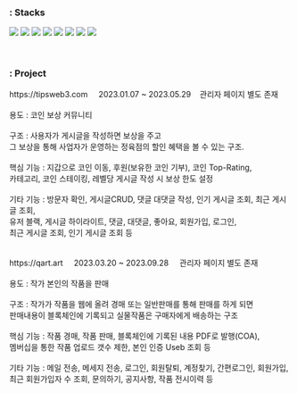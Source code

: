 ### : Stacks 
<!-- https://simpleicons.org -->

<img src="https://img.shields.io/badge/Java-FF160B?style=flat-square&logo=java&logoColor=white"/> <img src="https://img.shields.io/badge/Spring_Boot-7ACB10?style=flat-square&logo=Spring Boot&logoColor=white"/> <img src="https://img.shields.io/badge/Mysql-4479A1?style=flat-square&logo=mysql&logoColor=white"/> <img src="https://img.shields.io/badge/Linux-FCC624?style=flat-square&logo=linux&logoColor=black"/> <img src="https://img.shields.io/badge/JPA-FFFF66"/>  <img src="https://img.shields.io/badge/Web3j-525C86"/> <img src="https://img.shields.io/badge/C-0099E5?style=flat-square&logo=c&logoColor=white"/> <img src="https://img.shields.io/badge/Hibernate-59666C?style=flat-square&logo=Hibernate&logoColor=white"/>

<br>

### : Project
<div class="title">https://tipsweb3.com &nbsp;&nbsp;&nbsp; 2023.01.07 ~ 2023.05.29 &nbsp;&nbsp; 관리자 페이지 별도 존재</div>
<br>
<div class="content1"> 용도 : 코인 보상 커뮤니티 </div>
<br>
<div class="content2"> 구조 : 사용자가 게시글을 작성하면 보상을 주고 <br>그 보상을 통해 사업자가 운영하는 정육점의 할인 혜택을 볼 수 있는 구조. </div>
<br>
<div class="content3"> 핵심 기능 : 지갑으로 코인 이동, 후원(보유한 코인 기부), 코인 Top-Rating,<br>카테고리, 코인 스테이킹, 레벨당 게시글 작성 시 보상 한도 설정 </div><br>
<div class="content3"> 기타 기능 : 방문자 확인, 게시글CRUD, 댓글 대댓글 작성, 인기 게시글 조회, 최근 게시글 조회,<br>유저 블랙, 게시글 하이라이트, 댓글, 대댓글, 좋아요, 회원가입, 로그인,<br>최근 게시글 조회, 인기 게시글 조회 등 </div>
<br>
<br>

<div>https://qart.art &nbsp;&nbsp;&nbsp; 2023.03.20 ~ 2023.09.28 &nbsp;&nbsp;&nbsp; 관리자 페이지 별도 존재</div>
<br>
<div class="content1"> 용도 : 작가 본인의 작품을 판매</div>
<br>
<div class="content2"> 구조 : 작가가 작품을 웹에 올려 경매 또는 일반판매를 통해 판매를 하게 되면<br> 판매내용이 블록체인에 기록되고 실물작품은 구매자에게 배송하는 구조</div>
<br>
<div class="content3"> 핵심 기능 : 작품 경매, 작품 판매, 블록체인에 기록된 내용 PDF로 발행(COA),<br> 멤버십을 통한 작품 업로드 갯수 제한, 본인 인증 Useb 조회 등 </div>
<br>
<div class="content3"> 기타 기능 : 메일 전송, 메세지 전송, 로그인, 회원탈퇴, 계정찾기, 간편로그인, 회원가입,<br> 최근 회원가입자 수 조회, 문의하기, 공지사항, 작품 전시이력 등 </div>
<br>

<!-- 
![Anurag's GitHub stats](https://github-readme-stats.vercel.app/api?username=youngthe&show_icons=true&theme=radical)
-->

<!--
**youngthe/youngthe** is a ✨ _special_ ✨ repository because its `README.md` (this file) appears on your GitHub profile.

Here are some ideas to get you started:

- 🔭 I’m currently working on ...
- 🌱 I’m currently learning ...
- 👯 I’m looking to collaborate on ...
- 🤔 I’m looking for help with ...
- 💬 Ask me about ...
- 📫 How to reach me: ...
- 😄 Pronouns: ...
- ⚡ Fun fact: ...

-->
